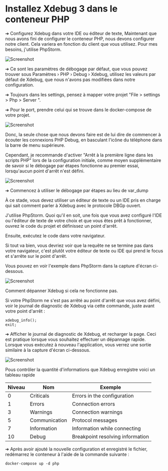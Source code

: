 # Installez Xdebug 3 dans le conteneur PHP

➔ Configurez Xdebug dans votre IDE ou éditeur de texte, Maintenant que nous avons fini de configurer le conteneur PHP, nous devons configurer notre client.
Cela variera en fonction du client que vous utilisez. Pour mes besoins, j'utilise PhpStorm.

![Screenshot](https://www.zupimages.net/up/21/45/1xvm.jpg)


➔ Ce sont les paramètres de débogage par défaut, que vous pouvez trouver sous Paramètres › PHP › Debug › Xdebug, utilisez les valeurs par défaut de Xdebug, que nous n'avons pas modifiées dans notre configuration.

➔ Toujours dans les settings, pensez à mapper votre projet "File > settings > Php > Server ".

➔ Pour le port, prendre celui qui se trouve dans le docker-compose de votre projet.

![Screenshot](https://i.imgur.com/b4CaoZM.png)

Donc, la seule chose que nous devons faire est de lui dire de commencer à écouter les connexions PHP Debug, en basculant l'icône du téléphone dans la barre de menu supérieure.

Cependant, je recommande d'activer "Arrêt à la première ligne dans les scripts PHP" lors de la configuration initiale, comme moyen supplémentaire de savoir si le débogage par étapes fonctionne au premier essai, lorsqu'aucun point d'arrêt n'est défini.

![Screenshot](https://i.imgur.com/VyhHRMf.png)


➔ Commencez à utiliser le débogage par étapes au lieu de var_dump

À ce stade, vous devez utiliser un éditeur de texte ou un IDE pris en charge qui sait comment parler à Xdebug avec le protocole DBGp ouvert.

J'utilise PhpStorm. Quoi qu'il en soit, une fois que vous avez configuré l'IDE ou l'éditeur de texte de votre choix et que vous êtes prêt à fonctionner, ouvrez le code du projet et définissez un point d'arrêt. 

Ensuite, exécutez le code dans votre navigateur. 

Si tout va bien, vous devriez voir que la requête ne se termine pas dans votre navigateur, c'est plutôt votre éditeur de texte ou IDE qui prend le focus et s'arrête sur le point d'arrêt. 

Vous pouvez en voir l'exemple dans PhpStorm dans la capture d'écran ci-dessous.

![Screenshot](https://i.imgur.com/oJnqkc6.png)


Comment dépanner Xdebug si cela ne fonctionne pas.

Si votre PhpStorm ne s'est pas arrêté au point d'arrêt que vous avez défini, voir le journal de diagnostic de Xdebug via cette commande, juste avant votre point d'arrêt :

```
xdebug_info();
exit;
````

➔ Afficher le journal de diagnostic de Xdebug, et recharger la page. Ceci est pratique lorsque vous souhaitez effectuer un dépannage rapide. 
Lorsque vous exécutez à nouveau l'application, vous verrez une sortie similaire à la capture d'écran ci-dessous.

![Screenshot](https://i.imgur.com/vOhOcgi.jpg)

Pous contrôler la quantité d'informations que Xdebug enregistre voici un tableau rapide

|    Niveau     |   Nom            |  Exemple                 |
| ------------- |------------------|------------------------------------|
|     0         |   Criticals      |   Errors in the configuration      |
|     1         |   Errors         |   Connection errors                |
|     3         |   Warnings       |   Connection warnings              |
|     5         |   Communication  |   Protocol messages                |
|     7         |   Information    |   Information while connecting     |
|     10        |   Debug          |   Breakpoint resolving information |

➔ Après avoir ajouté la nouvelle configuration et enregistré le fichier, redémarrez le conteneur à l'aide de la commande suivante :
```
docker-compose up -d php
```


